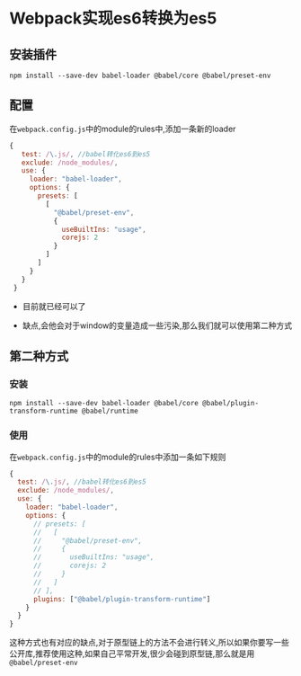 # Webpack实现es6转换为es5
## 安装插件
`npm install --save-dev babel-loader @babel/core @babel/preset-env`

##  配置
在`webpack.config.js`中的module的rules中,添加一条新的loader
```js
{
   test: /\.js/, //babel转化es6到es5
   exclude: /node_modules/,
   use: {
     loader: "babel-loader",
     options: {
       presets: [
         [
           "@babel/preset-env",
           {
             useBuiltIns: "usage",
             corejs: 2
           }
         ]
       ]
     } 
   }
 }
```

* 目前就已经可以了

* 缺点,会他会对于window的变量造成一些污染,那么我们就可以使用第二种方式

## 第二种方式

### 安装

`npm install --save-dev babel-loader @babel/core @babel/plugin-transform-runtime @babel/runtime`

### 使用
在`webpack.config.js`中的module的rules中添加一条如下规则

```js
{
  test: /\.js/, //babel转化es6到es5
  exclude: /node_modules/,
  use: {
    loader: "babel-loader",
    options: {
      // presets: [
      //   [
      //     "@babel/preset-env",
      //     {
      //       useBuiltIns: "usage",
      //       corejs: 2
      //     }
      //   ]
      // ],
      plugins: ["@babel/plugin-transform-runtime"]
    }
  }
}
```

这种方式也有对应的缺点,对于原型链上的方法不会进行转义,所以如果你要写一些公开库,推荐使用这种,如果自己平常开发,很少会碰到原型链,那么就是用`@babel/preset-env`